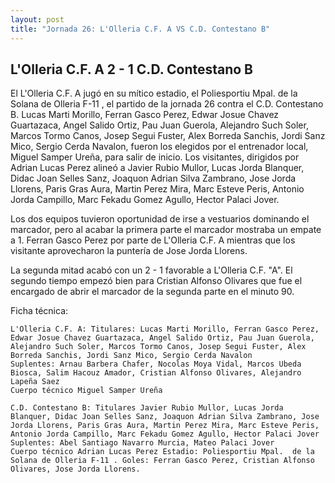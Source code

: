 ```yaml
--- 
layout: post 
title: "Jornada 26: L'Olleria C.F. A VS C.D. Contestano B"
---
```


## L'Olleria C.F. A 2 - 1 C.D. Contestano B

El L'Olleria C.F. A jugó en su mítico estadio, el Poliesportiu Mpal.  de la Solana de Olleria F-11 , el partido de la jornada 26 contra el C.D. Contestano B. Lucas Marti Morillo, Ferran Gasco Perez, Edwar Josue Chavez Guartazaca, Angel Salido Ortiz, Pau Juan Guerola, Alejandro Such Soler, Marcos Tormo Canos, Josep Segui Fuster, Alex Borreda Sanchis, Jordi Sanz Mico, Sergio Cerda Navalon, fueron los elegidos por el entrenador local, Miguel Samper Ureña, para salir de inicio. Los visitantes, dirigidos por Adrian Lucas Perez alineó a Javier Rubio Mullor, Lucas Jorda Blanquer, Didac Joan Selles Sanz, Joaquon Adrian Silva Zambrano, Jose Jorda Llorens, Paris Gras Aura, Martin Perez Mira, Marc Esteve Peris, Antonio Jorda Campillo, Marc Fekadu Gomez Agullo, Hector Palaci Jover. 

Los dos equipos tuvieron oportunidad de irse a vestuarios dominando el marcador, pero al acabar la primera parte el marcador mostraba un empate a 1. Ferran Gasco Perez por parte de L'Olleria C.F. A mientras que los visitante aprovecharon la puntería de Jose Jorda Llorens. 

La segunda mitad acabó con un 2 - 1 favorable a L'Olleria C.F. "A". El segundo tiempo empezó bien para Cristian Alfonso Olivares que fue el encargado de abrir el marcador de la segunda parte en el minuto 90. 

Ficha técnica: 
    
    L'Olleria C.F. A: Titulares: Lucas Marti Morillo, Ferran Gasco Perez, Edwar Josue Chavez Guartazaca, Angel Salido Ortiz, Pau Juan Guerola, Alejandro Such Soler, Marcos Tormo Canos, Josep Segui Fuster, Alex Borreda Sanchis, Jordi Sanz Mico, Sergio Cerda Navalon 
    Suplentes: Arnau Barbera Chafer, Nocolas Moya Vidal, Marcos Ubeda Biosca, Salim Hacouz Amador, Cristian Alfonso Olivares, Alejandro Lapeña Saez 
    Cuerpo técnico Miguel Samper Ureña 
    
    C.D. Contestano B: Titulares Javier Rubio Mullor, Lucas Jorda Blanquer, Didac Joan Selles Sanz, Joaquon Adrian Silva Zambrano, Jose Jorda Llorens, Paris Gras Aura, Martin Perez Mira, Marc Esteve Peris, Antonio Jorda Campillo, Marc Fekadu Gomez Agullo, Hector Palaci Jover
    Suplentes: Abel Santiago Navarro Murcia, Mateo Palaci Jover 
    Cuerpo técnico Adrian Lucas Perez Estadio: Poliesportiu Mpal.  de la Solana de Olleria F-11 . Goles: Ferran Gasco Perez, Cristian Alfonso Olivares, Jose Jorda Llorens.  